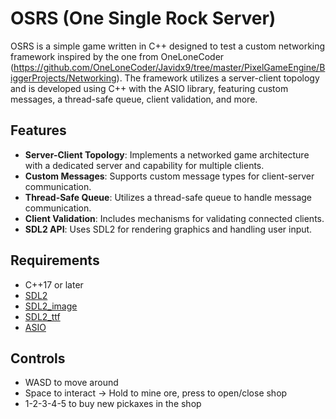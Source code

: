 # OSRS (One Single Rock Server)

OSRS is a simple game written in C++ designed to test a custom networking framework inspired by the one from OneLoneCoder (https://github.com/OneLoneCoder/Javidx9/tree/master/PixelGameEngine/BiggerProjects/Networking). The framework utilizes a server-client topology and is developed using C++ with the ASIO library, featuring custom messages, a thread-safe queue, client validation, and more.

## Features

- **Server-Client Topology**: Implements a networked game architecture with a dedicated server and capability for multiple clients.
- **Custom Messages**: Supports custom message types for client-server communication.
- **Thread-Safe Queue**: Utilizes a thread-safe queue to handle message communication.
- **Client Validation**: Includes mechanisms for validating connected clients.
- **SDL2 API**: Uses SDL2 for rendering graphics and handling user input.

## Requirements

- C++17 or later
- [SDL2](https://github.com/libsdl-org/SDL/releases)
- [SDL2_image](https://github.com/libsdl-org/SDL_image/releases)
- [SDL2_ttf](https://github.com/libsdl-org/SDL_ttf/releases)
- [ASIO](https://think-async.com/Asio/)

## Controls

- WASD to move around
- Space to interact -> Hold to mine ore, press to open/close shop
- 1-2-3-4-5 to buy new pickaxes in the shop
